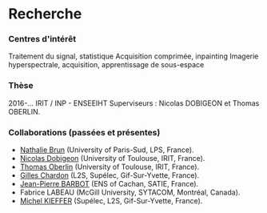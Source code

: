# Recherche

### Centres d'intérêt

Traitement du signal, statistique
Acquisition comprimée, inpainting
Imagerie hyperspectrale, acquisition, apprentissage de sous-espace

### Thèse

2016-...
IRIT / INP - ENSEEIHT
Superviseurs : Nicolas DOBIGEON et Thomas OBERLIN.


### Collaborations (passées et présentes)

- [Nathalie Brun](https://www.stem.lps.u-psud.fr/users/brun) (University of Paris-Sud, LPS, France).
- [Nicolas Dobigeon](http://dobigeon.perso.enseeiht.fr) (University of Toulouse, IRIT, France).
- [Thomas Oberlin](http://oberlin.perso.enseeiht.fr/) (University of Toulouse, IRIT, France).
- [Gilles Chardon](http://gilleschardon.fr/) (L2S, Supélec, Gif-Sur-Yvette, France).
- [Jean-Pierre BARBOT](http://www.satie.ens-cachan.fr/version-francaise/les-membres/chercheurs-et-enseignants-chercheurs/chercheurs-pole-siame/barbot-jean-pierre-212464.kjsp?RH=1371131439750) (ENS of Cachan, SATIE, France).
- Fabrice LABEAU (McGill University, SYTACOM, Montréal, Canada).
- [Michel KIEFFER](http://www.l2s.centralesupelec.fr/perso/Michel.KIEFFER) (Supélec, L2S, Gif-Sur-Yvette, France).
